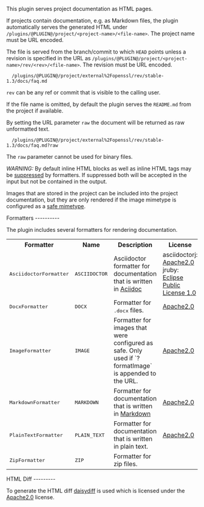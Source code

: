 This plugin serves project documentation as HTML pages.

If projects contain documentation, e.g. as Markdown files, the plugin
automatically serves the generated HTML under
`/plugins/@PLUGIN@/project/<project-name>/<file-name>`. The project name must
be URL encoded.

The file is served from the branch/commit to which `HEAD` points unless
a revision is specified in the URL as
`/plugins/@PLUGIN@/project/<project-name>/rev/<rev>/<file-name>`. The revision
must be URL encoded.

```
  /plugins/@PLUGIN@/project/external%2Fopenssl/rev/stable-1.3/docs/faq.md
```

`rev` can be any ref or commit that is visible to the calling user.

If the file name is omitted, by default the plugin serves the
`README.md` from the project if available.

By setting the URL parameter `raw` the document will be returned as raw
unformatted text.

```
  /plugins/@PLUGIN@/project/external%2Fopenssl/rev/stable-1.3/docs/faq.md?raw
```

The `raw` parameter cannot be used for binary files.

*WARNING:* By default inline HTML blocks as well as inline HTML tags
may be [suppressed](config.html#formatterAllowHtml) by formatters. If
suppressed both will be accepted in the input but not be contained in
the output.

Images that are stored in the project can be included into the project
documentation, but they are only rendered if the image mimetype is
configured as a
[safe mimetype](../../../Documentation/config-gerrit.html#mimetype).

<a id="formatters">
Formatters
----------

The plugin includes several formatters for rendering documentation.

<table>
  <tr>
    <th>Formatter</th>
    <th>Name</th>
    <th>Description</th>
    <th>License</th>
    <th>Homepage</th>
  </tr>
  <tr>
    <td><tt>AsciidoctorFormatter</tt></td>
    <td><tt>ASCIIDOCTOR</tt></td>
    <td>Asciidoctor formatter for documentation that is written in
      <a href="http://www.methods.co.nz/asciidoc/userguide.html">Aciidoc</a>
    </td>
    <td>
      asciidoctorj: <a href="../../../Documentation/licenses.html#Apache2_0">Apache2.0</a><br/>
      jruby: <a href="licenses.html#EPL1_0">Eclipse Public License 1.0</a>
    </td>
    <td>
      <a href="http://asciidoctor.org/docs/asciidoctorj/">http://asciidoctor.org/docs/asciidoctorj/</a></br>
      <a href="https://github.com/jruby/jruby">https://github.com/jruby/jruby</a></br>
    </td>
  </tr>
  <tr>
    <td><tt>DocxFormatter</tt></td>
    <td><tt>DOCX</tt></td>
    <td>Formatter for <tt>.docx</tt> files.</td>
    <td><a href="../../../Documentation/licenses.html#Apache2_0">Apache2.0</a><br/></td>
    <td>
      <a href="http://www.docx4java.org/trac/docx4j">http://www.docx4java.org/trac/docx4j</a></br>
    </td>
  </tr>
  <tr>
    <td><tt>ImageFormatter</tt></td>
    <td><tt>IMAGE</tt></td>
    <td>Formatter for images that were configured as safe. Only used if `?formatImage` is appended to the URL.</td>
    <td><a href="../../../Documentation/licenses.html#Apache2_0">Apache2.0</a></td>
    <td><a href="http://commons.apache.org">http://commons.apache.org</a></td>
  </tr>
  <tr>
    <td><tt>MarkdownFormatter</tt></td>
    <td><tt>MARKDOWN</tt></td>
    <td>Formatter for documentation that is written in
      <a href="http://daringfireball.net/projects/markdown/">Markdown</a>
    </td>
    <td><a href="../../../Documentation/licenses.html#Apache2_0">Apache2.0</a></td>
    <td><a href="https://github.com/sirthias/pegdown">https://github.com/sirthias/pegdown</a></td>
  </tr>
  <tr>
    <td><tt>PlainTextFormatter</tt></td>
    <td><tt>PLAIN_TEXT</tt></td>
    <td>Formatter for documentation that is written in plain text.</td>
    <td><a href="../../../Documentation/licenses.html#Apache2_0">Apache2.0</a></td>
    <td><a href="http://commons.apache.org">http://commons.apache.org</a></td>
  </tr>
  <tr>
    <td><tt>ZipFormatter</tt></td>
    <td><tt>ZIP</tt></td>
    <td>Formatter for zip files.</td>
    <td></td>
    <td></td>
  </tr>
</table>

<a id="htmlDiff">
HTML Diff
---------

To generate the HTML diff [daisydiff](http://code.google.com/p/daisydiff/)
is used which is licensed under the
[Apache2.0](../../../Documentation/licenses.html#Apache2_0) license.
